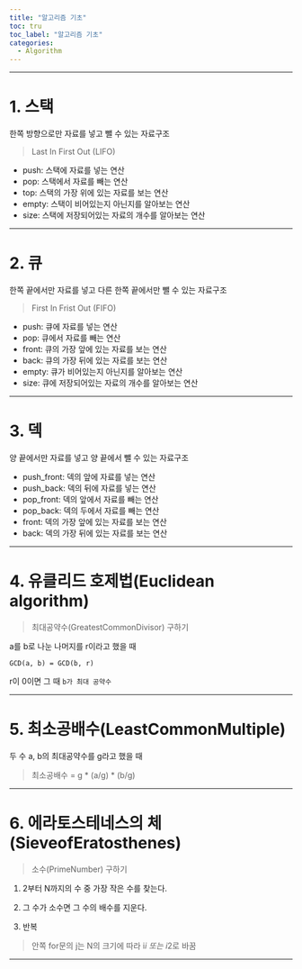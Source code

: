 ```yaml
---
title: "알고리즘 기초"
toc: tru
toc_label: "알고리즘 기초"
categories:
  - Algorithm
---
```



---

# 1. 스택

한쪽 방향으로만 자료를 넣고 뺄 수 있는 자료구조

> Last In First Out (LIFO)

- push: 스택에 자료를 넣는 연산
- pop: 스택에서 자료를 빼는 연산
- top: 스택의 가장 위에 있는 자료를 보는 연산
- empty: 스택이 비어있는지 아닌지를 알아보는 연산
- size: 스택에 저장되어있는 자료의 개수를 알아보는 연산

---

# 2. 큐

한쪽 끝에서만 자료를 넣고 다른 한쪽 끝에서만 뺄 수 있는 자료구조

> First In Frist Out (FIFO)

- push: 큐에 자료를 넣는 연산
- pop: 큐에서 자료를 빼는 연산
- front: 큐의 가장 앞에 있는 자료를 보는 연산
- back: 큐의 가장 뒤에 있는 자료를 보는 연산
- empty: 큐가 비어있는지 아닌지를 알아보는 연산
- size: 큐에 저장되어있는 자료의 개수를 알아보는 연산


---

# 3. 덱

양 끝에서만 자료를 넣고 양 끝에서 뺄 수 있는 자료구조

- push_front: 덱의 앞에 자료를 넣는 연산
- push_back: 덱의 뒤에 자료를 넣는 연산
- pop_front: 덱의 앞에서 자료를 빼는 연산
- pop_back: 덱의 두에서 자료를 빼는 연산
- front: 덱의 가장 앞에 있는 자료를 보는 연산
- back: 덱의 가장 뒤에 있는 자료를 보는 연산


---


# 4. 유클리드 호제법(Euclidean algorithm)

> 최대공약수(GreatestCommonDivisor) 구하기

a를 b로 나눈 나머지를 r이라고 했을 때

`GCD(a, b) = GCD(b, r) `

r이 0이면 그 때 `b가 최대 공약수`


---

# 5. 최소공배수(LeastCommonMultiple)

두 수 a, b의 최대공약수를 g라고 했을 때

> 최소공배수 = g * (a/g) * (b/g)


---


# 6. 에라토스테네스의 체(SieveofEratosthenes)

> 소수(PrimeNumber) 구하기

1. 2부터 N까지의 수 중 가장 작은 수를 찾는다.

2. 그 수가 소수면 그 수의 배수를 지운다.

3. 반복

> 안쪽 for문의 j는 N의 크기에 따라 i*i 또는 i*2로 바꿈


---
